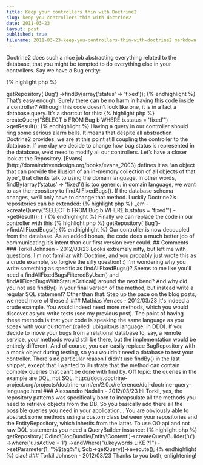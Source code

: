 ```yaml
---
title: Keep your controllers thin with Doctrine2
slug: keep-you-controllers-thin-with-doctrine2
date: 2011-03-23
layout: post
published: true
filename: 2011-03-23-keep-you-controllers-thin-with-doctrine2.markdown
---
```

<!-- *********************************************************************
**                                                                      **
** To add a comment, scroll to the bottom and use the comment template. **
** Then save the file and send me a pull request.                       **
**                                                                      **
***********************************************************************-->

Doctrine2 does such a nice job abstracting everything related to the database, that you might be tempted to do everything else in your controllers. Say we have a Bug entity:

{% highlight php %}
<?php
/** @Entity */
class Bug
{
    /** @Column(type="integer") */
    private $id;
    /** @Column(length=50) */
    private $status;
    //...
}
{% endhighlight %}

To get a list of fixed bugs, we get the Bug repository from the EntityManager and ask for a list of Bugs where status equals ‘fixed’.

{% highlight php %}
<?php
<?php
// $em instanceof Doctrine\ORM\EntityManager
$fixedbugs = $em->getRepository('Bug')
    ->findBy(array('status' => 'fixed'));
{% endhighlight %}

That’s easy enough. Surely there can be no harm in having this code inside a controller? Although this code doesn’t look like one, it is in a fact a database query. It’s a shortcut for this:

{% highlight php %}
<?php
$fixedbugs = $em
    ->createQuery("SELECT b FROM Bug b WHERE b.status = 'fixed'")
    ->getResult();
{% endhighlight %}

Having a query in our controller should ring some serious alarm bells. It means that despite all abstraction Doctrine2 provides, we are at this point still coupling the controller to the database. If one day we decide to change how bug status is represented in the database, we’d need to modify all our controllers.

Let’s have a closer look at the Repository. [Evans](http://domaindrivendesign.org/books/evans_2003) defines it as “an object that can provide the illusion of an in-memory collection of all objects of that type”, that clients talk to using the domain language. In other words, findBy(array(‘status’ => ‘fixed’)) is too generic: in domain language, we want to ask the repository to findAllFixedBugs(). If the database schema changes, we’ll only have to change that method.  Luckily Doctrine2’s repositories can be extended:

{% highlight php %}
<?php
/**
 * @Entity(repositoryClass="BugRepository")
 */
class Bug
{ /* ... */ }

class BugRepository extends EntityRepository
{
    public function findAllFixedBugs()
    {
        return $this->_em
            ->createQuery("SELECT b FROM Bug b WHERE b.status = 'fixed'")
            ->getResult();
    }
}
{% endhighlight %}

Finally we can replace the code in our controller with this

{% highlight php %}
<?php
$fixedbugs = $em->getRepository('Bug')->findAllFixedBugs();
{% endhighlight %}

Our controller is now decoupled from the database. As an added bonus, the code does a much better job of communicating it’s intent than our first version ever could.


## Comments

### Torkil Johnsen - 2012/03/23
Looks extremely nifty, but left me with questions. I'm not familiar with Doctrine, and you probably just wrote this as a crude example, so forgive the silly question! :)

I'm wondering why you write something as specific as findAllFixedBugs()? Seems to me like you'll need a findAllFixedBugsFilteredByUser() and findAllFixedBugsWithStatusCritical() around the next bend?

And why did you not use findBy() in your final version of the method, but instead write a regular SQL statement?

Other than that: Step up the pace on the blog posts, we need more of these :)

### Mathias Verraes  - 2012/03/23
It's indeed a crude example.

You would indeed need more methods, which you would discover as you write tests (see my previous post). The point of having these methods is that your code is speaking the same language as you speak with your customer (called 'ubiquitous language' in DDD). If you decide to move your bugs from a relational database to, say, a remote service, your methods would still be there, but the implementation would be entirely different. And of course, you can easily replace BugRepository with a mock object during testing, so you wouldn't need a database to test your controller.

There's no particular reason I didn't use findBy() in the last snippet, except that I wanted to illustrate that the method can contain complex queries that can't be done with find by.

Off topic: the queries in the example are DQL, not SQL. http://docs.doctrine-project.org/projects/doctrine-orm/en/2.0.x/reference/dql-doctrine-query-language.html

### Alessandro Nadalin - 2012/03/23
Hi Torkil,

yes, the repository patterns was specifically born to incapsulate all the methods you need to retrieve objects from the DB.
So you basically add there all the possible queries you need in your application...

You are obviously able to abstract some methods using a custom class between your repositories and the EntityRepository, which inherits from the latter.

To use OO api and not raw DQL statements you need a QueryBuilder instance:
{% highlight php %}
<?php
$qb = $em->getRepository('Odino\BlogBundle\Entity\Content')->createQueryBuilder('u')
    ->where('u.isActive = 1')
    ->andWhere("u.keywords LIKE ?1")
    ->setParameter(1, "%$tag%");

$qb->getQuery()->execute();
{% endhighlight %}

ciao!

### Torkil Johnsen - 2012/03/23
Thanks to you both, enlightening!


<!-- To add a comment, copy this template: (don't worry about markup, I'll clean it up if need be)

### [YOUR NAME](YOUR URL) - YYY/MM/DD
YOUR COMMENT TEXT HERE....

-->
